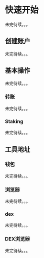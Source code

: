 # 快速开始
 未完待续。。。
## 创建账户
未完待续。。。
## 基本操作
未完待续。。。
### 转账
未完待续。。。
### Staking
未完待续。。。
## 工具地址
### 钱包
未完待续。。。
### 浏览器
未完待续。。。
### dex
未完待续。。。
### DEX浏览器
未完待续。。。

